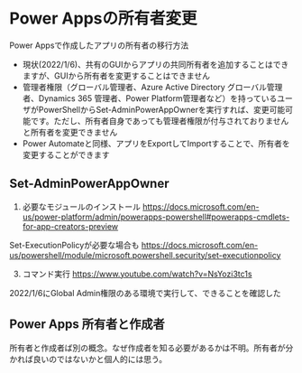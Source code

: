 # Power Appsの所有者変更
Power Appsで作成したアプリの所有者の移行方法
- 現状(2022/1/6)、共有のGUIからアプリの共同所有者を追加することはできますが、GUIから所有者を変更することはできません
- 管理者権限（グローバル管理者、Azure Active Directory グローバル管理者、Dynamics 365 管理者、Power Platform管理者など）を持っているユーザがPowerShellからSet-AdminPowerAppOwnerを実行すれば、変更可能可能です。ただし、所有者自身であっても管理者権限が付与されておりませんと所有者を変更できません
- Power Automateと同様、アプリをExportしてImportすることで、所有者を変更することができます

## Set-AdminPowerAppOwner
1. 必要なモジュールのインストール
https://docs.microsoft.com/en-us/power-platform/admin/powerapps-powershell#powerapps-cmdlets-for-app-creators-preview

Set-ExecutionPolicyが必要な場合も
https://docs.microsoft.com/en-us/powershell/module/microsoft.powershell.security/set-executionpolicy

3. コマンド実行
https://www.youtube.com/watch?v=NsYozi3tc1s

2022/1/6にGlobal Admin権限のある環境で実行して、できることを確認した

## Power Apps 所有者と作成者
所有者と作成者ば別の概念。なぜ作成者を知る必要があるかは不明。所有者が分かれば良いのではないかと個人的には思う。